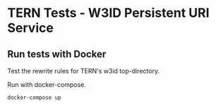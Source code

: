 # TERN Tests - W3ID Persistent URI Service

## Run tests with Docker

Test the rewrite rules for TERN's w3id top-directory.

Run with docker-compose.

```
docker-compose up
```
